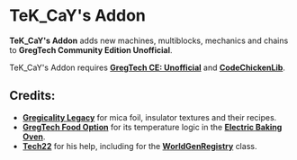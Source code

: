 # TeK_CaY's Addon

**TeK_CaY's Addon** adds new machines, multiblocks, mechanics and chains to **GregTech Community Edition Unofficial**.


TeK_CaY's Addon requires [**GregTech CE: Unofficial**](https://github.com/GregTechCEu/GregTech) and [**CodeChickenLib**](https://www.curseforge.com/minecraft/mc-mods/codechicken-lib-1-8).

## Credits: 
* [**Gregicality Legacy**](https://github.com/GregTechCEu/gregicality-legacy) for mica foil, insulator textures and their recipes.
* [**GregTech Food Option**](https://github.com/bruberu/GregTechFoodOption) for its temperature logic in the [**Electric Baking Oven**](https://github.com/bruberu/GregTechFoodOption/blob/master/src/main/java/gregtechfoodoption/machines/multiblock/MetaTileEntityElectricBakingOven.java).
* [**Tech22**](https://github.com/TechLord22) for his help, including for the [**WorldGenRegistry**](https://github.com/tekcay/tekcays_addon/blob/master/src/main/java/tekcays_addon/api/worldgen/TKCYAWorldGenRegistry.java) class.
